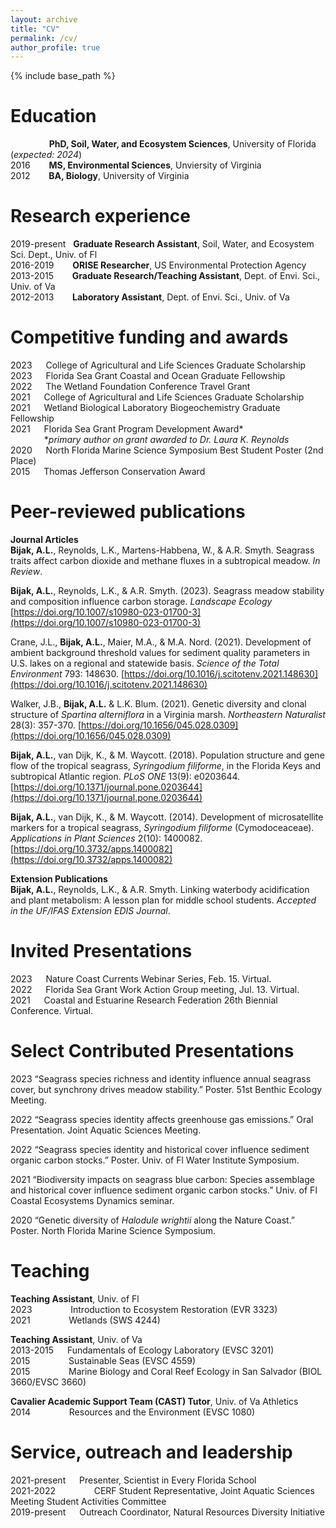 ```yaml
---
layout: archive
title: "CV"
permalink: /cv/
author_profile: true
---
```


{% include base_path %}

Education
======
&emsp; &emsp; &emsp; &nbsp; **PhD, Soil, Water, and Ecosystem Sciences**, University of Florida (*expected: 2024*)  
2016 &emsp; &nbsp; **MS, Environmental Sciences**, Unviersity of Virginia  
2012 &emsp; &nbsp; **BA, Biology**, University of Virginia  

Research experience
======
2019-present &nbsp; **Graduate Research Assistant**, Soil, Water, and Ecosystem Sci. Dept., Univ. of Fl  
2016-2019 &emsp; &nbsp; **ORISE Researcher**, US Environmental Protection Agency  
2013-2015 &emsp; &nbsp; **Graduate Research/Teaching Assistant**, Dept. of Envi. Sci., Univ. of Va  
2012-2013 &emsp; &nbsp; **Laboratory Assistant**, Dept. of Envi. Sci., Univ. of Va    
  
Competitive funding and awards
======
2023 &emsp; College of Agricultural and Life Sciences Graduate Scholarship  
2023 &emsp; Florida Sea Grant Coastal and Ocean Graduate Fellowship  
2022 &emsp; The Wetland Foundation Conference Travel Grant  
2021 &emsp; College of Agricultural and Life Sciences Graduate Scholarship  
2021 &emsp; Wetland Biological Laboratory Biogeochemistry Graduate Fellowship  
2021 &emsp; Florida Sea Grant Program Development Award\*  
&emsp; &emsp; &emsp; \**primary author on grant awarded to Dr. Laura K. Reynolds*  
2020 &emsp; North Florida Marine Science Symposium Best Student Poster (2nd Place)  
2015 &emsp; Thomas Jefferson Conservation Award  


Peer-reviewed publications
======
**Journal Articles**  
**Bijak, A.L.**, Reynolds, L.K., Martens-Habbena, W., & A.R. Smyth. Seagrass traits affect carbon dioxide and methane fluxes in a subtropical meadow. *In Review*.  

**Bijak, A.L.**, Reynolds, L.K., & A.R. Smyth. (2023). Seagrass meadow stability and composition influence carbon storage. *Landscape Ecology* [https://doi.org/10.1007/s10980-023-01700-3](https://doi.org/10.1007/s10980-023-01700-3)

Crane, J.L., **Bijak, A.L.**, Maier, M.A., & M.A. Nord. (2021). Development of ambient background threshold values for sediment quality parameters in U.S. lakes on a regional and statewide basis. *Science of the Total Environment* 793: 148630. [https://doi.org/10.1016/j.scitotenv.2021.148630](https://doi.org/10.1016/j.scitotenv.2021.148630)  

Walker, J.B., **Bijak, A.L.** & L.K. Blum. (2021). Genetic diversity and clonal structure of *Spartina alterniflora* in a Virginia marsh. *Northeastern Naturalist* 28(3): 357-370. [https://doi.org/10.1656/045.028.0309](https://doi.org/10.1656/045.028.0309)  

**Bijak, A.L.**, van Dijk, K., & M. Waycott. (2018). Population structure and gene flow of the tropical seagrass, *Syringodium filiforme*, in the Florida Keys and subtropical Atlantic region. *PLoS ONE* 13(9): e0203644. [https://doi.org/10.1371/journal.pone.0203644](https://doi.org/10.1371/journal.pone.0203644)  

**Bijak, A.L.**, van Dijk, K., & M. Waycott. (2014). Development of microsatellite markers for a tropical seagrass, *Syringodium filiforme* (Cymodoceaceae). *Applications in Plant Sciences* 2(10): 1400082. [https://doi.org/10.3732/apps.1400082](https://doi.org/10.3732/apps.1400082)  

**Extension Publications**  
**Bijak, A.L.**, Reynolds, L.K., & A.R. Smyth. Linking waterbody acidification and plant metabolism: A lesson plan for middle school students. *Accepted in the UF/IFAS Extension EDIS Journal*.  
  
Invited Presentations
======
2023 &emsp; Nature Coast Currents Webinar Series, Feb. 15. Virtual.  
2022 &emsp; Florida Sea Grant Work Action Group meeting, Jul. 13. Virtual.  
2021 &emsp; Coastal and Estuarine Research Federation 26th Biennial Conference. Virtual.  

Select Contributed Presentations
======
2023 “Seagrass species richness and identity influence annual seagrass cover, but synchrony drives
meadow stability.” Poster. 51st Benthic Ecology Meeting.  

2022 “Seagrass species identity affects greenhouse gas emissions.” Oral Presentation. Joint Aquatic
Sciences Meeting.  

2022 “Seagrass species identity and historical cover influence sediment organic carbon stocks.” Poster.
Univ. of Fl Water Institute Symposium.  

2021 “Biodiversity impacts on seagrass blue carbon: Species assemblage and historical cover influence
sediment organic carbon stocks.” Univ. of Fl Coastal Ecosystems Dynamics seminar.  

2020 “Genetic diversity of *Halodule wrightii* along the Nature Coast.” Poster. North Florida Marine
Science Symposium.  
  
Teaching
======
**Teaching Assistant**, Univ. of Fl  
2023 &emsp;&emsp;&emsp; &nbsp;&nbsp; Introduction to Ecosystem Restoration (EVR 3323)  
2021 &emsp;&emsp;&emsp; &nbsp;&nbsp; Wetlands (SWS 4244)  

**Teaching Assistant**, Univ. of Va  
2013-2015 &emsp; Fundamentals of Ecology Laboratory (EVSC 3201)  
2015 &emsp;&emsp;&emsp; &nbsp;&nbsp; Sustainable Seas (EVSC 4559)  
2015 &emsp;&emsp;&emsp; &nbsp;&nbsp; Marine Biology and Coral Reef Ecology in San Salvador (BIOL 3660/EVSC 3660)  

**Cavalier Academic Support Team (CAST) Tutor**, Univ. of Va Athletics  
2014 &emsp;&emsp;&emsp; &nbsp;&nbsp; Resources and the Environment (EVSC 1080)  

Service, outreach and leadership
======
2021-present &emsp; Presenter, Scientist in Every Florida School  
2021-2022 &emsp;&emsp;&emsp; &nbsp;&nbsp; CERF Student Representative, Joint Aquatic Sciences Meeting Student Activities Committee  
2019-present &emsp; Outreach Coordinator, Natural Resources Diversity Initiative  

